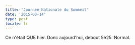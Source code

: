 ```yaml
---
title: 'Journée Nationale du Sommeil'
date: '2015-03-14'
type: post
locale: fr
---
```


Ce n'était QUE hier. Donc aujourd'hui, debout 5h25. Normal.
